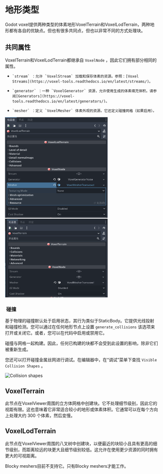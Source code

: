 # 地形类型 

Godot voxel提供两种类型的体素地形VoxelTerrain和VoxelLodTerrain，两种地形都有各自的优缺点。但也有很多共同点，但也以非常不同的方式处理块。

## 共同属性

VoxelTerrain和VoxelLodTerrain都继承自 `VoxelNode` ，因此它们拥有部分相同的属性。

-     `stream` ：允许 `VoxelStream` 加载和保存体素的资源。参照：[Voxel Streams](https://voxel-tools.readthedocs.io/en/latest/streams/)。
-     `generator` ：一种 `VoxelGenerator` 资源，允许使用生成的体素填充体积。请参阅[Generators](https://voxel-tools.readthedocs.io/en/latest/generators/)。
-     `mesher` ：定义 `VoxelMesher` 体素外观的资源。它还定义碰撞网格（如果启用）。

<img src="./地形类型.assets/image-20231008235845612.png" alt="image-20231008235845612" style="zoom:33%;" /><img src="./地形类型.assets/image-20231008235917994.png" alt="image-20231008235917994" style="zoom:33%;" />

###  碰撞


基于物理的碰撞默认处于启用状态，其行为类似于StaticBody。它提供光线投射和碰撞检测。您可以通过在任何地形节点上设置 `generate_collisions` 该选项来打开或关闭它。或者，您可以在代码中启用或禁用它。


碰撞与网格一起构建。因此，任何已构建的块都不会受到此设置的影响，除非它们被重新生成。


您还可以打开碰撞金属丝网进行调试。在编辑器中，在“调试”菜单下查找 `Visible Collision Shapes` 。

![Collision shapes](https://voxel-tools.readthedocs.io/en/latest/images/debug-collision-shapes.gif)

## VoxelTerrain

此节点在VoxelViewer周围的立方体网格中创建块。它不处理细节级别，因此它的视距有限。这也意味着它非常适合较小的地形或体素体积。它通常可以在每个方向上处理大约 300 个体素，然后变慢。

## VoxelLodTerrain


此节点在VoxelViewer周围的八叉树中创建块，以便最近的块较小且具有更高的细节级别，而距离较远的块更大且细节级别较低。这允许在使用更少资源的同时拥有更大的可视距离。


Blocky meshers目前不支持它。只有Blocky meshers才能工作。
